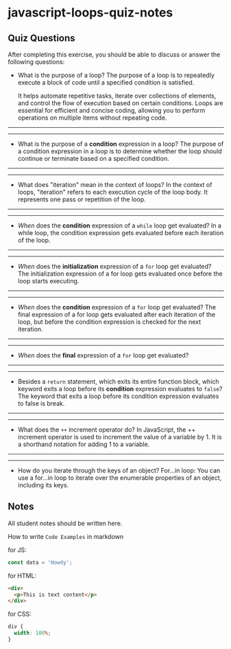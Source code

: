 # javascript-loops-quiz-notes

## Quiz Questions

After completing this exercise, you should be able to discuss or answer the following questions:

- What is the purpose of a loop?
  The purpose of a loop is to repeatedly execute a
  block of code until a specified condition is satisfied.

  It helps automate repetitive tasks, iterate over collections
  of elements, and control the flow of execution based on certain
  conditions. Loops are essential for efficient and concise
  coding, allowing you to perform operations on multiple items
  without repeating code.

---

---

- What is the purpose of a **condition** expression in a loop?
  The purpose of a condition expression in a loop is to determine
  whether the loop should continue or terminate based on a
  specified condition.

---

---

- What does "iteration" mean in the context of loops?
  In the context of loops, "iteration" refers to each execution cycle of the loop body.
  It represents one pass or repetition of the loop.

---

---

- _When_ does the **condition** expression of a `while` loop get evaluated?
  In a while loop, the condition expression gets evaluated before each iteration of the loop.

---

---

- _When_ does the **initialization** expression of a `for` loop get evaluated?
  The initialization expression of a for loop gets evaluated once before the loop starts executing.

---

---

- _When_ does the **condition** expression of a `for` loop get evaluated?
  The final expression of a for loop gets evaluated after each iteration of the
  loop, but before the condition expression is checked for the next iteration.

---

---

- _When_ does the **final** expression of a `for` loop get evaluated?

---

---

- Besides a `return` statement, which exits its entire function block, which keyword exits a loop before its **condition** expression evaluates to `false`?
  The keyword that exits a loop before its condition expression
  evaluates to false is break.

---

---

- What does the `++` increment operator do?
  In JavaScript, the ++ increment operator is used to increment the
  value of a variable by 1. It is a shorthand notation for adding 1
  to a variable.

---

---

- How do you iterate through the keys of an object?
  For...in loop: You can use a for...in loop to iterate over the
  enumerable properties of an object, including its keys.

## Notes

All student notes should be written here.

How to write `Code Examples` in markdown

for JS:

```javascript
const data = 'Howdy';
```

for HTML:

```html
<div>
  <p>This is text content</p>
</div>
```

for CSS:

```css
div {
  width: 100%;
}
```
